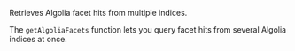 Retrieves Algolia facet hits from multiple indices.

The `getAlgoliaFacets` function lets you query facet hits from several Algolia indices at once.
